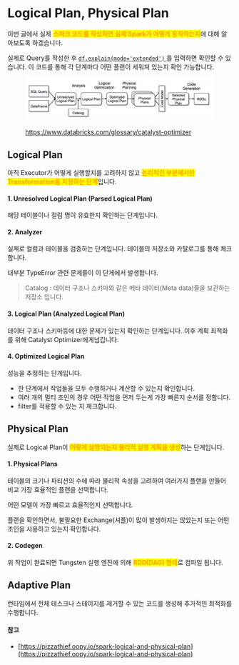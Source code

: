# Logical Plan, Physical Plan

이번 글에서 실제 <mark style="color:orange;">**스파크 코드를 작성하면 실제 Spark가 어떻게 동작하는지**</mark>에 대해 알아보도록 하겠습니다.

실제로 Query를 작성한 후 [`df.explain(mode='extended')` ](https://spark.apache.org/docs/latest/sql-ref-syntax-qry-explain.html)를 입력하면 확인할 수 있습니다. 이 코드를 통해 각 단계마다 어떤 플랜이 세워져 있는지 확인 가능합니다.

<figure><img src="../../.gitbook/assets/image (2) (1).png" alt=""><figcaption><p><a href="https://www.databricks.com/glossary/catalyst-optimizer">https://www.databricks.com/glossary/catalyst-optimizer</a></p></figcaption></figure>

## Logical Plan

아직 Executor가 어떻게 실행할지를 고려하지 않고 <mark style="color:orange;">**논리적인 부분에서만 Transformation을 지정하는 단계**</mark>입니다.

#### 1. Unresolved Logical Plan (Parsed Logical Plan)

해당 테이블이나 컬럼 명이 유효한지 확인하는 단계입니다.

#### 2. Analyzer

실제로 컬럼과 테이블을 검증하는 단계입니다. 테이블의 저장소와 카탈로그를 통해 체크합니다.

대부분 TypeError 관련 문제들이 이 단게에서 발생합니다.

> Catalog : 데이터 구조나 스키마와 같은 메타 데이터(Meta data)들을 보관하는 저장소 입니다.

#### 3. Logical Plan (Analyzed Logical Plan)

데이터 구조나 스키마등에 대한 문제가 있는지 확인하는 단계입니다. 이후 계획 최적화를 위해 Catalyst Optimizer에게넘깁니다.

#### 4. Optimized Logical Plan

성능을 추정하는 단계입니다.

* 한 단계에서 작업들을 모두 수행하거나 계산할 수 있는지 확인합니다.
* 여러 개의 멀티 조인의 경우 어떤 작업을 먼저 두는게 가장 빠른지 순서를 정합니다.
* filter를 적용할 수 있는 지 체크합니다.

## Physical Plan

실제로 Logical Plan이 <mark style="color:orange;">**어떻게 실행되는지 물리적 실행 계획을 생성**</mark>하는 단계입니다.

#### 1. Physical Plans

테이블의 크기나 파티션의 수에 따라 물리적 속성을 고려하여 여러가지 플랜을 만들어 비교 가장 효율적인 플랜을 선택합니다.&#x20;

어떤 모델이 가장 빠르고 효율적인지 선택합니다.

플랜을 확인하면서, 불필요한 Exchange(셔플)이 많이 발생하지는 않았는지 또는 어떤 조인을 사용하고 있는지 확인합니다.

#### 2. Codegen

&#x20;위 작업이 완료되면 Tungsten 실행 엔진에 의해 <mark style="color:orange;">**RDD(DAG) 형태**</mark>로 컴파일 됩니다. &#x20;

## Adaptive Plan

런타임에서 전체 테스크나 스테이지를 제거할 수 있는 코드를 생성해 추가적인 최적화를 수행합니다.&#x20;



#### 참고

* [https://pizzathief.oopy.io/spark-logical-and-physical-plan](https://pizzathief.oopy.io/spark-logical-and-physical-plan)

